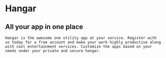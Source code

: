 # Hangar

## All your app in one place

```Hangar is the awesome one utility app at your service. Register with us today for a free account and make your work highly productive along with cool entertainment services. Customize the apps based on your needs under your private and secure hangar.```